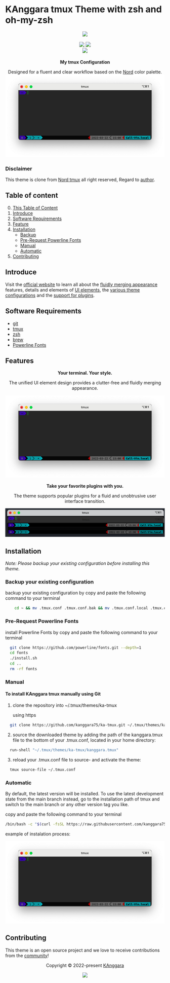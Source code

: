 # KAnggara tmux Theme with zsh and oh-my-zsh

<p align="center"><a href="https://kanggara.me" target="_blank"><img src="https://avatars.githubusercontent.com/kanggara75" width=100px/></a></p>

<p align="center">
<img src="https://img.shields.io/github/release-date/kanggara75/ka-tmux.svg?style=flat-square&label=Release Date&logo=github&logoColor=eceff4&colorA=4c566a&colorB=88c0d0"/>
<img src="https://img.shields.io/github/repo-size/kanggara75/ka-tmux.svg?style=flat-square&label=Repo Size&logo=github&logoColor=eceff4&colorA=4c566a&colorB=88c0d0"/>
<br>
<img src="https://img.shields.io/github/release/kanggara75/ka-tmux.svg?style=flat-square&label=Release&logo=github&logoColor=eceff4&colorA=4c566a&colorB=88c0d0"/>
<br><br>
<b>My tmux Configuration</b>
</p>
<p align="center">Designed for a fluent and clear workflow based on the <a href="https://www.nordtheme.com" target="_blank">Nord</a> color palette.
<img src="docs/1.png"/>
</p>

### Disclaimer

This theme is clone from [Nord tmux](https://github.com/arcticicestudio/nord-tmux) all right reserved, Regard to [author](https://github.com/arcticicestudio).

## Table of content

0. [This Table of Content](#table-of-content)
1. [Introduce](#introduce)
2. [Software Requirements](#software-requirements)
3. [Feature](#feature)
4. [Installation](#installation)
   - [Backup](#backup-your-existing-configuration)
   - [Pre-Request Powerline Fonts](#pre-request-powerline-fonts)
   - [Manual](#manual)
   - [Automatic](#automatic)
     <!-- - [Installation](#installation) -->
5. [Contributing](#contributing)

## Introduce

Visit the [official website][ka] to learn all about the [fluidly merging appearance][nord-home#intro] features, details and elements of [UI elements][nord-home#ui-elements], the [various theme configurations][nord-home#configurations] and the [support for plugins][nord-home#plugin-support].

## Software Requirements

- [git](https://git-scm.com/)
- [tmux](http://tmux.github.io/)
- [zsh](https://zsh.org/)
- [brew](https://brew.sh/)
- [Powerline Fonts](https://github.com/powerline/fonts#quick-installation)

## Features

<div align="center"><p><strong>Your terminal. Your style.</strong></p><p>The unified UI element design provides a clutter-free and fluidly merging appearance.</p></div>

<p align="center"><img src="docs/1.png"/></p>

<div align="center"><p><strong>Take your favorite plugins with you.</strong></p><p>The theme supports popular plugins for a fluid and unobtrusive user interface transition.</p></div>

<p align="center"><img src="docs/2.png"/></p>

## Installation

<i>Note: Please backup your existing configuration before installing this theme.</i>

### Backup your existing configuration

backup your existing configuration by copy and paste the following command to your terminal

```bash
    cd ~ && mv .tmux.conf .tmux.conf.bak && mv .tmux.conf.local .tmux.conf.local.bak
```

### Pre-Request Powerline Fonts

install Powerline Fonts by copy and paste the following command to your terminal

```bash
  git clone https://github.com/powerline/fonts.git --depth=1
  cd fonts
  ./install.sh
  cd ..
  rm -rf fonts
```

### Manual

#### To install KAnggara tmux manually using Git

1. clone the repository into ~/.tmux/themes/ka-tmux

   using https

```bash
  git clone https://github.com/kanggara75/ka-tmux.git ~/.tmux/themes/ka-tmux
```

2. source the downloaded theme by adding the path of the kanggara.tmux file to the bottom of your .tmux.conf, located in your home directory:

```bash
  run-shell "~/.tmux/themes/ka-tmux/kanggara.tmux"
```

3. reload your .tmux.conf file to source- and activate the theme:

```bash
  tmux source-file ~/.tmux.conf
```

### Automatic

By default, the latest version will be installed. To use the latest development state from the main branch instead, go to the installation path of tmux and switch to the main branch or any other version tag you like.

copy and paste the following command to your terminal

```bash
/bin/bash -c "$(curl -fsSL https://raw.githubusercontent.com/kanggara75/ka-tmux/main/install.sh)"
```

example of instalation process:

<p align="center"><img src="docs/1.png"/></p>

## Contributing

This theme is an open source project and we love to receive contributions from the [community][ka]!

<p align="center">Copyright &copy; 2022-present <a href="https://www.kanggara.me" target="_blank">KAnggara</a></p>

<p align="center"><a href="https://github.com/kanggara75/ka-tmux/blob/develop/LICENSE.md"><img src="https://img.shields.io/static/v1.svg?style=flat-square&label=License&message=MIT&logoColor=eceff4&logo=github&colorA=4c566a&colorB=88c0d0"/></a></p>

[ka]: https://kanggara.me
[nord-home#intro]: https://www.nordtheme.com/ports/tmux#intro
[nord-home#ui-elements]: https://www.nordtheme.com/ports/tmux#ui-elements
[nord-home#configurations]: https://www.nordtheme.com/ports/tmux#configurations
[nord-home#plugin-support]: https://www.nordtheme.com/ports/tmux#plugin-support
